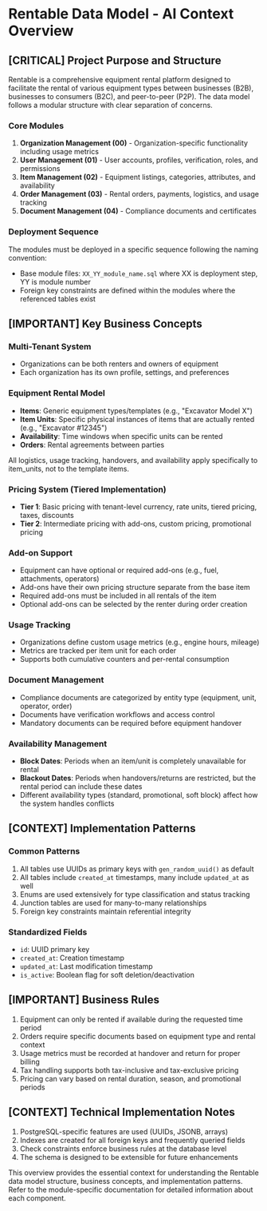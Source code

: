 # Rentable Data Model - AI Context Overview

## [CRITICAL] Project Purpose and Structure

Rentable is a comprehensive equipment rental platform designed to facilitate the rental of various equipment types between businesses (B2B), businesses to consumers (B2C), and peer-to-peer (P2P). The data model follows a modular structure with clear separation of concerns.

### Core Modules

1. **Organization Management (00)** - Organization-specific functionality including usage metrics
2. **User Management (01)** - User accounts, profiles, verification, roles, and permissions
3. **Item Management (02)** - Equipment listings, categories, attributes, and availability
4. **Order Management (03)** - Rental orders, payments, logistics, and usage tracking
5. **Document Management (04)** - Compliance documents and certificates

### Deployment Sequence

The modules must be deployed in a specific sequence following the naming convention:
- Base module files: `XX_YY_module_name.sql` where XX is deployment step, YY is module number
- Foreign key constraints are defined within the modules where the referenced tables exist

## [IMPORTANT] Key Business Concepts

### Multi-Tenant System
- Organizations can be both renters and owners of equipment
- Each organization has its own profile, settings, and preferences

### Equipment Rental Model
- **Items**: Generic equipment types/templates (e.g., "Excavator Model X")
- **Item Units**: Specific physical instances of items that are actually rented (e.g., "Excavator #12345")
- **Availability**: Time windows when specific units can be rented
- **Orders**: Rental agreements between parties

All logistics, usage tracking, handovers, and availability apply specifically to item_units, not to the template items.

### Pricing System (Tiered Implementation)
- **Tier 1**: Basic pricing with tenant-level currency, rate units, tiered pricing, taxes, discounts
- **Tier 2**: Intermediate pricing with add-ons, custom pricing, promotional pricing

### Add-on Support
- Equipment can have optional or required add-ons (e.g., fuel, attachments, operators)
- Add-ons have their own pricing structure separate from the base item
- Required add-ons must be included in all rentals of the item
- Optional add-ons can be selected by the renter during order creation

### Usage Tracking
- Organizations define custom usage metrics (e.g., engine hours, mileage)
- Metrics are tracked per item unit for each order
- Supports both cumulative counters and per-rental consumption

### Document Management
- Compliance documents are categorized by entity type (equipment, unit, operator, order)
- Documents have verification workflows and access control
- Mandatory documents can be required before equipment handover

### Availability Management
- **Block Dates**: Periods when an item/unit is completely unavailable for rental
- **Blackout Dates**: Periods when handovers/returns are restricted, but the rental period can include these dates
- Different availability types (standard, promotional, soft block) affect how the system handles conflicts

## [CONTEXT] Implementation Patterns

### Common Patterns
1. All tables use UUIDs as primary keys with `gen_random_uuid()` as default
2. All tables include `created_at` timestamps, many include `updated_at` as well
3. Enums are used extensively for type classification and status tracking
4. Junction tables are used for many-to-many relationships
5. Foreign key constraints maintain referential integrity

### Standardized Fields
- `id`: UUID primary key
- `created_at`: Creation timestamp
- `updated_at`: Last modification timestamp
- `is_active`: Boolean flag for soft deletion/deactivation

## [IMPORTANT] Business Rules

1. Equipment can only be rented if available during the requested time period
2. Orders require specific documents based on equipment type and rental context
3. Usage metrics must be recorded at handover and return for proper billing
4. Tax handling supports both tax-inclusive and tax-exclusive pricing
5. Pricing can vary based on rental duration, season, and promotional periods

## [CONTEXT] Technical Implementation Notes

1. PostgreSQL-specific features are used (UUIDs, JSONB, arrays)
2. Indexes are created for all foreign keys and frequently queried fields
3. Check constraints enforce business rules at the database level
4. The schema is designed to be extensible for future enhancements

This overview provides the essential context for understanding the Rentable data model structure, business concepts, and implementation patterns. Refer to the module-specific documentation for detailed information about each component.
